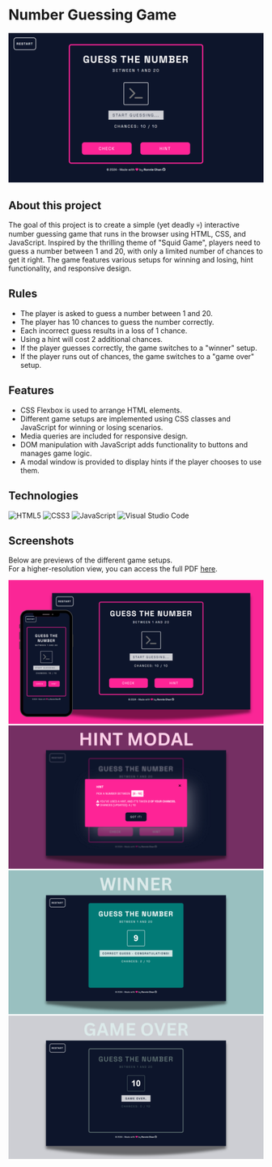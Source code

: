 # Number Guessing Game

<img src="./images/game-preview.png" alt = "Game-Preview">

## About this project

The goal of this project is to create a simple (yet deadly 💀) interactive number guessing game that runs in the browser using HTML, CSS, and JavaScript. Inspired by the thrilling theme of "Squid Game", players need to guess a number between 1 and 20, with only a limited number of chances to get it right. The game features various setups for winning and losing, hint functionality, and responsive design.

## Rules

- The player is asked to guess a number between 1 and 20.
- The player has 10 chances to guess the number correctly.
- Each incorrect guess results in a loss of 1 chance.
- Using a hint will cost 2 additional chances.
- If the player guesses correctly, the game switches to a "winner" setup.
- If the player runs out of chances, the game switches to a "game over" setup.

## Features

- CSS Flexbox is used to arrange HTML elements.
- Different game setups are implemented using CSS classes and JavaScript for winning or losing scenarios.
- Media queries are included for responsive design.
- DOM manipulation with JavaScript adds functionality to buttons and manages game logic.
- A modal window is provided to display hints if the player chooses to use them.

## Technologies

![HTML5](https://img.shields.io/badge/html5-%23E34F26.svg?style=for-the-badge&logo=html5&logoColor=white) ![CSS3](https://img.shields.io/badge/css3-%231572B6.svg?style=for-the-badge&logo=css3&logoColor=white) ![JavaScript](https://img.shields.io/badge/javascript-%23323330.svg?style=for-the-badge&logo=javascript&logoColor=%23F7DF1E) ![Visual Studio Code](https://img.shields.io/badge/Visual%20Studio%20Code-0078d7.svg?style=for-the-badge&logo=visual-studio-code&logoColor=white)

## Screenshots

Below are previews of the different game setups. <br>
For a higher-resolution view, you can access the full PDF [here](./images/number-guessing-screenshots.pdf).

![default-setup](./images/default-setup.png)
![hint-setup](./images/hint-setup.png)
![winner-setup](./images/winner-setup.png)
![game-over-setup](./images/game-over-setup.png)

